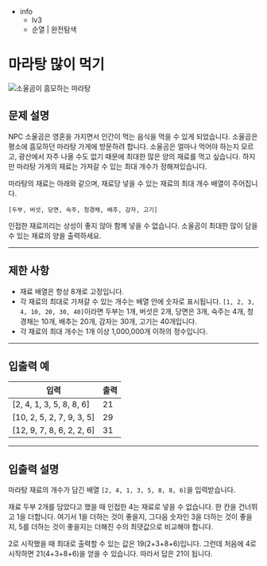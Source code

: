 - info
    - lv3
    - 순열 | 완전탐색

# 마라탕 많이 먹기
![소울곰이 흠모하는 마라탕](./12_1.webp)

## 문제 설명
NPC 소울곰은 영혼을 가지면서 인간이 먹는 음식을 먹을 수 있게 되었습니다. 소울곰은 평소에 흠모하던 마라탕 가게에 방문하려 합니다. 소울곰은 얼마나 먹어야 하는지 모르고, 광산에서 자주 나올 수도 없기 때문에 최대한 많은 양의 재료를 먹고 싶습니다. 하지만 마라탕 가게의 재료는 가져갈 수 있는 최대 개수가 정해져있습니다.

마라탕의 재료는 아래와 같으며, 재료당 넣을 수 있는 재료의 최대 개수 배열이 주어집니다.

```text
[두부, 버섯, 당면, 숙주, 청경채, 배추, 감자, 고기]
```

인접한 재료끼리는 상성이 좋지 않아 함께 넣을 수 없습니다. 소울곰이 최대한 많이 담을 수 있는 재료의 양을 출력하세요.

---

## 제한 사항

- 재료 배열은 항상 8개로 고정입니다.
- 각 재료의 최대로 가져갈 수 있는 개수는 배열 안에 숫자로 표시됩니다. `[1, 2, 3, 4, 10, 20, 30, 40]`이라면 두부는 1개, 버섯은 2개, 당면은 3개, 숙주는 4개, 청경채는 10개, 배추는 20개, 감자는 30개, 고기는 40개입니다.
- 각 재료의 최대 개수는 1개 이상 1,000,000개 이하의 정수입니다.

---

## 입출력 예

| 입력 | 출력 |
| --- | --- |
| [2, 4, 1, 3, 5, 8, 8, 6] | 21 |
| [10, 2, 5, 2, 7, 9, 3, 5] | 29 |
| [12, 9, 7, 8, 6, 2, 2, 6] | 31 |

---

## 입출력 설명

마라탕 재료의 개수가 담긴 배열 `[2, 4, 1, 3, 5, 8, 8, 6]`을 입력받습니다.

재료 두부 2개를 담았다고 했을 때 인접한 4는 재료로 넣을 수 없습니다. 한 칸을 건너뛰고 1을 더합니다. 여기서 1을 더하는 것이 좋을지, 그다음 숫자인 3을 더하는 것이 좋을지, 5를 더하는 것이 좋을지는 더해진 수의 최댓값으로 비교해야 합니다.

2로 시작했을 때 최대로 출력할 수 있는 값은 19(2+3+8+6)입니다. 그런데 처음에 4로 시작하면 21(4+3+8+6)을 얻을 수 있습니다. 따라서 답은 21이 됩니다.
